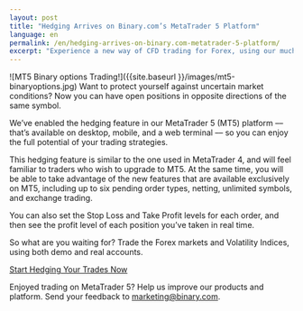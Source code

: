```yaml
---
layout: post
title: "Hedging Arrives on Binary.com’s MetaTrader 5 Platform"
language: en
permalink: /en/hedging-arrives-on-binary.com-metatrader-5-platform/
excerpt: "Experience a new way of CFD trading for Forex, using our much anticipated MetaTrader 5 (MT5) platform available on desktop app, mobile app, and web terminal..."
---
```

![MT5 Binary options Trading!]({{site.baseurl }}/images/mt5-binaryoptions.jpg)
Want to protect yourself against uncertain market conditions? Now you can have open positions in opposite directions of the same symbol.

We’ve enabled the hedging feature in our MetaTrader 5 (MT5) platform –– that’s available on desktop, mobile, and a web terminal –– so you can enjoy the full potential of your trading strategies.

This hedging feature is similar to the one used in MetaTrader 4, and will feel familiar to traders who wish to upgrade to MT5. At the same time, you will be able to take advantage of the new features that are available exclusively on MT5, including up to six pending order types, netting, unlimited symbols, and exchange trading.

You can also set the Stop Loss and Take Profit levels for each order, and then see the profit level of each position you’ve taken in real time.

So what are you waiting for? Trade the Forex markets and Volatility Indices, using both demo and real accounts.

<p class="p--action"><a class="button" href="https://goo.gl/lOV7nm"><span>Start Hedging Your Trades Now</span></a></p>

Enjoyed trading on MetaTrader 5? Help us improve our products and platform. Send your feedback to <a href="mailto:marketing@binary.com">marketing@binary.com</a>.



